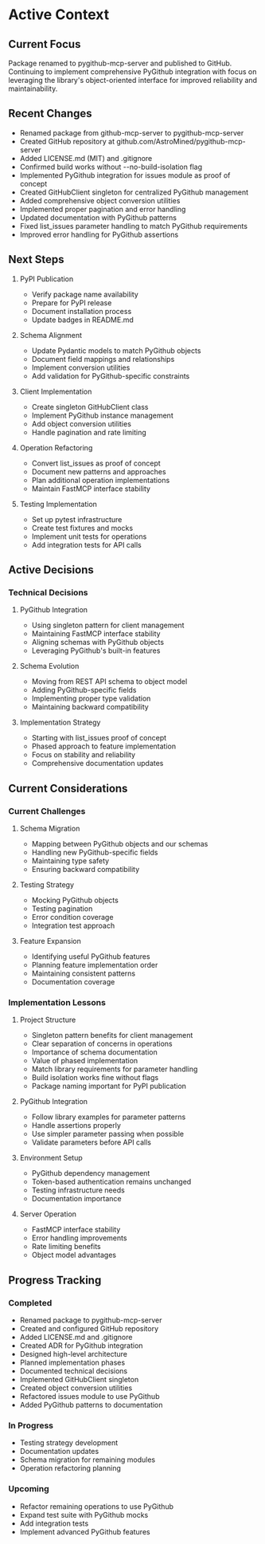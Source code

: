 # Active Context

## Current Focus
Package renamed to pygithub-mcp-server and published to GitHub. Continuing to implement comprehensive PyGithub integration with focus on leveraging the library's object-oriented interface for improved reliability and maintainability.

## Recent Changes
- Renamed package from github-mcp-server to pygithub-mcp-server
- Created GitHub repository at github.com/AstroMined/pygithub-mcp-server
- Added LICENSE.md (MIT) and .gitignore
- Confirmed build works without --no-build-isolation flag
- Implemented PyGithub integration for issues module as proof of concept
- Created GitHubClient singleton for centralized PyGithub management
- Added comprehensive object conversion utilities
- Implemented proper pagination and error handling
- Updated documentation with PyGithub patterns
- Fixed list_issues parameter handling to match PyGithub requirements
- Improved error handling for PyGithub assertions

## Next Steps

1. PyPI Publication
   - Verify package name availability
   - Prepare for PyPI release
   - Document installation process
   - Update badges in README.md

2. Schema Alignment
   - Update Pydantic models to match PyGithub objects
   - Document field mappings and relationships
   - Implement conversion utilities
   - Add validation for PyGithub-specific constraints

2. Client Implementation
   - Create singleton GitHubClient class
   - Implement PyGithub instance management
   - Add object conversion utilities
   - Handle pagination and rate limiting

3. Operation Refactoring
   - Convert list_issues as proof of concept
   - Document new patterns and approaches
   - Plan additional operation implementations
   - Maintain FastMCP interface stability

4. Testing Implementation
   - Set up pytest infrastructure
   - Create test fixtures and mocks
   - Implement unit tests for operations
   - Add integration tests for API calls

## Active Decisions

### Technical Decisions

1. PyGithub Integration
   - Using singleton pattern for client management
   - Maintaining FastMCP interface stability
   - Aligning schemas with PyGithub objects
   - Leveraging PyGithub's built-in features

2. Schema Evolution
   - Moving from REST API schema to object model
   - Adding PyGithub-specific fields
   - Implementing proper type validation
   - Maintaining backward compatibility

3. Implementation Strategy
   - Starting with list_issues proof of concept
   - Phased approach to feature implementation
   - Focus on stability and reliability
   - Comprehensive documentation updates

## Current Considerations

### Current Challenges

1. Schema Migration
   - Mapping between PyGithub objects and our schemas
   - Handling new PyGithub-specific fields
   - Maintaining type safety
   - Ensuring backward compatibility

2. Testing Strategy
   - Mocking PyGithub objects
   - Testing pagination
   - Error condition coverage
   - Integration test approach

3. Feature Expansion
   - Identifying useful PyGithub features
   - Planning feature implementation order
   - Maintaining consistent patterns
   - Documentation coverage

### Implementation Lessons
1. Project Structure
   - Singleton pattern benefits for client management
   - Clear separation of concerns in operations
   - Importance of schema documentation
   - Value of phased implementation
   - Match library requirements for parameter handling
   - Build isolation works fine without flags
   - Package naming important for PyPI publication

2. PyGithub Integration
   - Follow library examples for parameter patterns
   - Handle assertions properly
   - Use simpler parameter passing when possible
   - Validate parameters before API calls

2. Environment Setup
   - PyGithub dependency management
   - Token-based authentication remains unchanged
   - Testing infrastructure needs
   - Documentation importance

3. Server Operation
   - FastMCP interface stability
   - Error handling improvements
   - Rate limiting benefits
   - Object model advantages

## Progress Tracking

### Completed
- Renamed package to pygithub-mcp-server
- Created and configured GitHub repository
- Added LICENSE.md and .gitignore
- Created ADR for PyGithub integration
- Designed high-level architecture
- Planned implementation phases
- Documented technical decisions
- Implemented GitHubClient singleton
- Created object conversion utilities
- Refactored issues module to use PyGithub
- Added PyGithub patterns to documentation

### In Progress
- Testing strategy development
- Documentation updates
- Schema migration for remaining modules
- Operation refactoring planning

### Upcoming
- Refactor remaining operations to use PyGithub
- Expand test suite with PyGithub mocks
- Add integration tests
- Implement advanced PyGithub features
